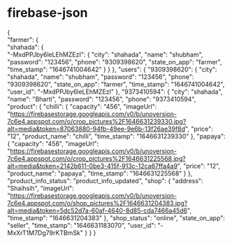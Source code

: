 # firebase-json
{  
  "farmer": {  
    "shahada": {  
      "-MxdPPJby6leLEhMZEzI": {
        "city": "shahada",
        "name": "shubham",
        "password": "123456",
        "phone": "9309398620",
        "state_on_app": "farmer",
        "time_stamp": "1646741004642"
      }
    }
  },
  "users": {
    "9309398620": {
      "city": "shahada",
      "name": "shubham",
      "password": "123456",
      "phone": "9309398620",
      "state_on_app": "farmer",
      "time_stamp": "1646741004642",
      "user_id": "-MxdPPJby6leLEhMZEzI"
    },
    "9373410594": {
      "city": "shahada",
      "name": "Bharti",
      "password": "123456",
      "phone": "9373410594",
      "product": {
        "chilli": {
          "capacity": "456",
          "imageUrl": "https://firebasestorage.googleapis.com/v0/b/unoversion-7c6e4.appspot.com/o/crop_pictures%2F1646631239330.jpg?alt=media&token=87063880-94fb-49ee-9e6b-13f26ae39f8d",
          "price": "12",
          "product_name": "chilli",
          "time_stamp": "1646631239330"
        },
        "papaya": {
          "capacity": "456",
          "imageUrl": "https://firebasestorage.googleapis.com/v0/b/unoversion-7c6e4.appspot.com/o/crop_pictures%2F1646631225568.jpg?alt=media&token=2142b611-0be3-415f-913c-12ca67ffa4a9",
          "price": "12",
          "product_name": "papaya",
          "time_stamp": "1646631225568"
        }
      },
      "product_info_status": "product_info_updated",
      "shop": {
        "address": "Shaihsih",
        "imageUrl": "https://firebasestorage.googleapis.com/v0/b/unoversion-7c6e4.appspot.com/o/shop_pictures%2F1646631204383.jpg?alt=media&token=5dc52d7a-60af-4640-8d85-cda7466a45d6",
        "time_stamp": "1646631204383"
      },
      "shop_status": "online",
      "state_on_app": "seller",
      "time_stamp": "1646631183070",
      "user_id": "-MxXrT1M7Dg79rKTBmSk"
    }
  }
}
